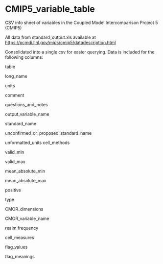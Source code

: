 # CMIP5_variable_table
CSV info sheet of variables in the Coupled Model Intercomparison Project 5 (CMIP5)

All data from standard_output.xls available at https://pcmdi.llnl.gov/mips/cmip5/datadescription.html

Consolidated into a single csv for easier querying. Data is included for the following columns:

table

long_name

units

comment

questions_and_notes

output_variable_name

standard_name

unconfirmed_or_proposed_standard_name

unformatted_units	cell_methods

valid_min

valid_max

mean_absolute_min

mean_absolute_max

positive

type

CMOR_dimensions

CMOR_variable_name

realm	frequency

cell_measures

flag_values

flag_meanings

